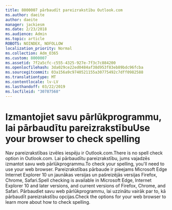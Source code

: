 ```yaml
---
title: 8000007 pārbaudīt pareizrakstību Outlook.com
ms.author: daeite
author: daeite
manager: jackiesm
ms.date: 2/23/2018
ms.audience: Admin
ms.topic: article
ROBOTS: NOINDEX, NOFOLLOW
localization_priority: Normal
ms.collection: Adm_O365
ms.custom: 8000007
ms.assetid: 7f2a5cfc-c555-4325-927e-7f3c7c884200
ms.openlocfilehash: 3da029ce22ed0484af38d953f83eb89bdc96fcba
ms.sourcegitcommit: 03a156a9c9740521155a30775492c7dff0982588
ms.translationtype: MT
ms.contentlocale: lv-LV
ms.lasthandoff: 03/22/2019
ms.locfileid: "30787568"
---
```

# <a name="use-your-browser-to-check-spelling"></a><span data-ttu-id="73af3-102">Izmantojiet savu pārlūkprogrammu, lai pārbaudītu pareizrakstību</span><span class="sxs-lookup"><span data-stu-id="73af3-102">Use your browser to check spelling</span></span>

<span data-ttu-id="73af3-103">Nav pareizrakstības izvēles iespēju ir Outlook.com.</span><span class="sxs-lookup"><span data-stu-id="73af3-103">There is no spell check option in Outlook.com.</span></span> <span data-ttu-id="73af3-104">Lai pārbaudītu pareizrakstību, jums vajadzēs izmantot savu web pārlūkprogrammu.</span><span class="sxs-lookup"><span data-stu-id="73af3-104">To check your spelling, you'll need to use your web browser.</span></span> <span data-ttu-id="73af3-105">Pareizrakstības pārbaude ir pieejams Microsoft Edge Internet Explorer 10 un jaunākas versijas un pašreizējās versijas Firefox, Chrome, Safari.</span><span class="sxs-lookup"><span data-stu-id="73af3-105">Spell checking is available in Microsoft Edge, Internet Explorer 10 and later versions, and current versions of Firefox, Chrome, and Safari.</span></span> <span data-ttu-id="73af3-106">Pārbaudiet savu web pārlūkprogrammu, lai uzzinātu vairāk par to, kā pārbaudīt pareizrakstību opcijas.</span><span class="sxs-lookup"><span data-stu-id="73af3-106">Check the options for your web browser to learn more about how to check spelling.</span></span>
  

